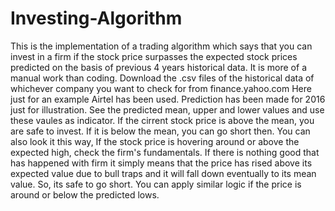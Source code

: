# Investing-Algorithm

This is the implementation of a trading algorithm which says that you can invest in a firm if the stock price surpasses the expected stock prices
predicted on the basis of previous 4 years historical data.
It is more of a manual work than coding. Download the .csv files of the historical data of whichever company you want to check for from finance.yahoo.com
Here just for an example Airtel has been used. Prediction has been made for 2016 just for illustration. 
See the predicted mean, upper and lower values and use these vaules as indicator. If the cirrent stock price is above the mean, you are safe to invest.
If it is below the mean, you can go short then.
You can also look it this way,
If the stock price is hovering around or above the expected high, check the firm's fundamentals. If there is nothing good that has happened with firm
it simply means that the price has rised above its expected value due to bull traps and it will fall down eventually to its mean value. So, its safe to go short.
You can apply similar logic if the price is around or below the predicted lows.
